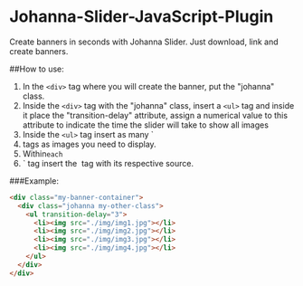 # Johanna-Slider-JavaScript-Plugin
Create banners in seconds with Johanna Slider.
Just download, link and create banners.

##How to use:
1. In the `<div>` tag where you will create the banner, put the "johanna" class.
2. Inside the `<div>` tag with the "johanna" class, insert a `<ul>` tag and inside it place the "transition-delay" attribute, assign a numerical value to this attribute to indicate the time the slider will take to show all images
3. Inside the `<ul>` tag insert as many `<li> tags as images you need to display.
4. Within` each `<li>` tag insert the <img> tag with its respective source.

###Example:
```html
<div class="my-banner-container">
  <div class="johanna my-other-class">
    <ul transition-delay="3">
      <li><img src="./img/img1.jpg"></li>
      <li><img src="./img/img2.jpg"></li>
      <li><img src="./img/img3.jpg"></li>
      <li><img src="./img/img4.jpg"></li>
    </ul>
  </div>
</div>
```